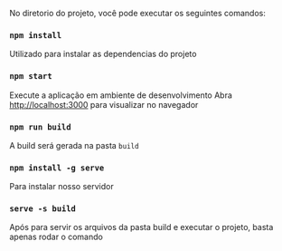 No diretorio do projeto, você pode executar os seguintes comandos:

### `npm install`
Utilizado para instalar as dependencias do projeto 

### `npm start`
Execute a aplicação em ambiente de desenvolvimento 
Abra [http://localhost:3000](http://localhost:3000) para visualizar no navegador

### `npm run build`
A build será gerada na pasta `build` 

### `npm install -g serve`
Para instalar nosso servidor

### `serve -s build`
Após para servir os arquivos da pasta build e executar o projeto, basta apenas rodar o comando 



